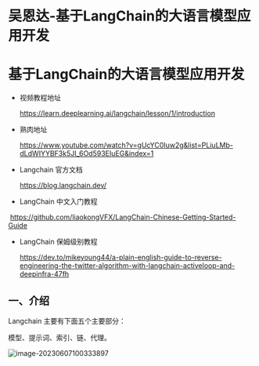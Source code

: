 # 吴恩达-基于LangChain的大语言模型应用开发


# 基于LangChain的大语言模型应用开发

* 视频教程地址

  https://learn.deeplearning.ai/langchain/lesson/1/introduction

* 熟肉地址

  https://www.youtube.com/watch?v=gUcYC0Iuw2g&list=PLiuLMb-dLdWIYYBF3k5JI_6Od593EIuEG&index=1

* Langchain 官方文档

  https://blog.langchain.dev/

* LangChain 中文入门教程

​		https://github.com/liaokongVFX/LangChain-Chinese-Getting-Started-Guide

* LangChain 保姆级别教程

  https://dev.to/mikeyoung44/a-plain-english-guide-to-reverse-engineering-the-twitter-algorithm-with-langchain-activeloop-and-deepinfra-47fh

## 一、介绍

Langchain 主要有下面五个主要部分：

模型、提示词、索引、链、代理。

![image-20230607100333897](https://zhuyaguang-1308110266.cos.ap-shanghai.myqcloud.com/img/image-20230607100333897.png)

